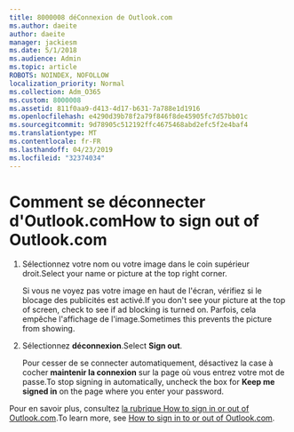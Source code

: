 ```yaml
---
title: 8000008 déConnexion de Outlook.com
ms.author: daeite
author: daeite
manager: jackiesm
ms.date: 5/1/2018
ms.audience: Admin
ms.topic: article
ROBOTS: NOINDEX, NOFOLLOW
localization_priority: Normal
ms.collection: Adm_O365
ms.custom: 8000008
ms.assetid: 811f0aa9-d413-4d17-b631-7a788e1d1916
ms.openlocfilehash: e4290d39b78f2a79f846f8de45905fc7d57bb01c
ms.sourcegitcommit: 9d78905c512192ffc4675468abd2efc5f2e4baf4
ms.translationtype: MT
ms.contentlocale: fr-FR
ms.lasthandoff: 04/23/2019
ms.locfileid: "32374034"
---
```

# <a name="how-to-sign-out-of-outlookcom"></a><span data-ttu-id="2bb8d-102">Comment se déconnecter d'Outlook.com</span><span class="sxs-lookup"><span data-stu-id="2bb8d-102">How to sign out of Outlook.com</span></span>

1. <span data-ttu-id="2bb8d-103">Sélectionnez votre nom ou votre image dans le coin supérieur droit.</span><span class="sxs-lookup"><span data-stu-id="2bb8d-103">Select your name or picture at the top right corner.</span></span>
    
    <span data-ttu-id="2bb8d-104">Si vous ne voyez pas votre image en haut de l'écran, vérifiez si le blocage des publicités est activé.</span><span class="sxs-lookup"><span data-stu-id="2bb8d-104">If you don't see your picture at the top of screen, check to see if ad blocking is turned on.</span></span> <span data-ttu-id="2bb8d-105">Parfois, cela empêche l'affichage de l'image.</span><span class="sxs-lookup"><span data-stu-id="2bb8d-105">Sometimes this prevents the picture from showing.</span></span>
    
2. <span data-ttu-id="2bb8d-106">Sélectionnez **déconnexion**.</span><span class="sxs-lookup"><span data-stu-id="2bb8d-106">Select **Sign out**.</span></span> 
    
    <span data-ttu-id="2bb8d-107">Pour cesser de se connecter automatiquement, désactivez la case à cocher **maintenir la connexion** sur la page où vous entrez votre mot de passe.</span><span class="sxs-lookup"><span data-stu-id="2bb8d-107">To stop signing in automatically, uncheck the box for **Keep me signed in** on the page where you enter your password.</span></span> 
    
<span data-ttu-id="2bb8d-108">Pour en savoir plus, consultez [la rubrique How to sign in or out of Outlook.com](https://go.microsoft.com/fwlink/p/?linkid=873113).</span><span class="sxs-lookup"><span data-stu-id="2bb8d-108">To learn more, see [How to sign in to or out of Outlook.com](https://go.microsoft.com/fwlink/p/?linkid=873113).</span></span>
  

